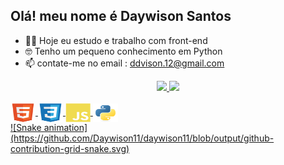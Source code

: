 ## Olá! meu nome é Daywison Santos

- 👨‍💻 Hoje eu estudo e trabalho com front-end
- 🤓 Tenho um pequeno conhecimento em Python
- 📫 contate-me no email : ddvison.12@gmail.com

<div align="center">
  <a href="https://github.com/Daywison11">
  <img height="180em" src="https://github-readme-stats.vercel.app/api?username=Daywison11&show_icons=true&theme=github_dark&include_all_commits=true&count_private=true"/>
  <img height="180em" src="https://github-readme-stats.vercel.app/api/top-langs/?username=Daywison11&layout=compact&langs_count=7&theme=github_dark"/>
</div>
 <div style="display: inline_block"><br>
  <img align="center" alt="Rafa-HTML" height="30" width="40" src="https://raw.githubusercontent.com/devicons/devicon/master/icons/html5/html5-original.svg">
  <img align="center" alt="Rafa-CSS" height="30" width="40" src="https://raw.githubusercontent.com/devicons/devicon/master/icons/css3/css3-original.svg">
  <img align="center" alt="Rafa-Js" height="30" width="40" src="https://raw.githubusercontent.com/devicons/devicon/master/icons/javascript/javascript-plain.svg">
  <img align="center" alt="Rafa-Python" height="30" width="40" src="https://raw.githubusercontent.com/devicons/devicon/master/icons/python/python-original.svg">
</div>
 <div>
  ![Snake animation](https://github.com/Daywison11/daywison11/blob/output/github-contribution-grid-snake.svg)
</div>
